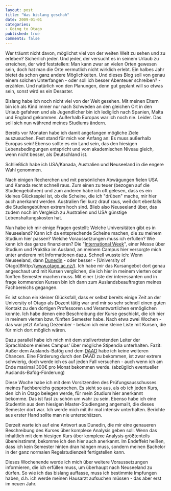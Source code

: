 ```yaml
--- 
layout: post
title: "Was bislang geschah"
date: 2009-01-01
categories: 
- Going to Otago
published: true
comments: false
---
```

Wer träumt nicht davon, möglichst viel von der weiten Welt zu sehen und zu erleben? Sicherlich jeder.
Und jeder, der versucht es in seinem Urlaub zu erreichen, der wird feststellen: Man kann zwar an vielen Orten gewesen sein, doch hat man die Orte vermutlich nicht wirklich erlebt.
Ein halbes Jahr bietet da schon ganz andere Möglichkeiten.
Und dieses Blog soll von genau einem solchen Unterfangen - oder soll ich besser Abenteuer schreiben? - erzählen.
Und natürlich von den Planungen, denn gut geplant will so etwas sein, sonst wird es ein Desaster.

<!-- more -->

Bislang habe ich noch nicht viel von der Welt gesehen.
Mit meinen Eltern bin ich als Kind immer nur nach Schweden an den gleichen Ort in den Urlaub gefahren und als Jugendlicher bin ich lediglich nach Spanien, Malta und England gekommen.
Außerhalb Europas war ich noch nie.
Leider.
Das soll sich nun während meines Studiums ändern.

Bereits vor Monaten habe ich damit angefangen mögliche Ziele auszusuchen.
Fest stand für mich von Anfang an: Es muss außerhalb Europas sein! Ebenso sollte es ein Land sein, das den hiesigen Lebensbedingungen entspricht und vom akademischen Niveau gleich, wenn nicht besser, als Deutschland ist.

Schließlich habe ich USA/Kanada, Australien und Neuseeland in die engere Wahl genommen.

Nach einigen Recherchen und mit persönlichen Abwägungen fielen USA und Kanada recht schnell raus.
Zum einen zu teuer (bezogen auf die Studiengebühren) und zum anderen habe ich oft gelesen, dass es ein kleines Glücksspiel ist, ob die Scheine, die ich "drüben" mache, mir hier auch anerkannt werden.
Australien fiel kurz drauf raus, weil dort ebenfalls die Studiengebühren extrem hoch sind.
Blieb also Neuseeland über, das zudem noch im Vergleich zu Australien und USA günstige Lebenshaltungskosten hat.

Nun habe ich mir einige Fragen gestellt: Welche Universitäten gibt es in Neuseeland? Kann ich da entsprechende Scheine machen, die zu meinem Studium hier passen? Welche Voraussetzungen muss ich erfüllen? Wie kann ich das ganze finanzieren?
Die "[International Week](http://www.rheinahrcampus.de/Int-Week-2008.2697.0.html?&amp;L=0)", einer Messe über Studium und Praktika im Ausland, an meinem Campus hier versorgte mich unter anderem mit Informationen dazu.
Schnell wusste ich: Wenn Neuseeland, dann [Dunedin](http://www.dunedin.govt.nz/) - oder besser - [University of Otago]8http://www.otago.ac.nz/).
Ich habe mir das Kursangebot dort genau angeschaut und mit Kursen verglichen, die ich hier in meinem vierten oder fünften Semester machen muss.
Mit einer Liste der interessanten und in frage kommenden Kursen bin ich dann zum Auslandsbeauftragten meines Fachbereichs gegangen.

Es ist schon ein kleiner Glücksfall, dass er selbst bereits einige Zeit an der University of Otago als Dozent tätig war und mir so sehr schnell einen guten Kontakt zu den dortigen Professoren und Verantwortlichen ermöglichen konnte.
Ich habe denen eine Beschreibung der Kurse geschickt, die ich hier in meinem vierten bzw. fünften Semester habe.
Nach etwa zwei Wochen - das war jetzt Anfang Dezember - bekam ich eine kleine Liste mit Kursen, die für mich dort möglich wären.

Dazu parallel habe ich mich mit dem stellvertretenden Leiter der Sprachlabore meines Campus' über mögliche Stipendia unterhalten.
Fazit: Außer dem Auslands-Bafög und dem [DAAD](http://www.daad.de/) habe ich keine weiteren Chancen.
Eine Förderung durch den DAAD zu bekommen, ist zwar extrem schwierig, doch werde ich es auf jeden Fall versuchen - auch wenn ich am Ende maximal 300€ pro Monat bekommen werde. (abzüglich eventueller Auslands-Bafög-Förderung)

Diese Woche habe ich mit dem Vorsitzenden des Prüfungsausschusses meines Fachbereichs gesprochen.
Es sieht so aus, als ob ich jeden Kurs, den ich in Otago belegen werde, für mein Studium hier anerkannt bekomme.
Das ist fast zu schön um wahr zu sein.
Ebenso habe ich eine Studentin aus dem hiesigen Master-Studiengang angemailt, die dieses Semester dort war.
Ich werde mich mit ihr mal intensiv unterhalten.
Berichte aus erster Hand sollte man nie unterschätzen.

Derzeit warte ich auf eine Antwort aus Dunedin, die mir eine genaueren Beschreibung des Kurses über komplexe Analysis geben soll.
Wenn das inhaltlich mit dem hiesigen Kurs über komplexe Analysis größtenteils übereinstimmt, bekomme ich den hier auch anerkannt.
Im Endeffekt heißen, dass ich kein Semester hinten dran hängen muss, sondern meinen Bachelor in der ganz normalen Regelstudienzeit fertigstellen kann.

Dieses Wochenende werde ich mich über weitere Voraussetzungen informieren, die ich erfüllen muss, um überhaupt nach Neuseeland zu dürfen.
So wie ich das bislang auffasse, muss ich bestimmte Impfungen haben, d.h. ich werde meinen Hausarzt aufsuchen müssen - das aber erst im neuen Jahr.
